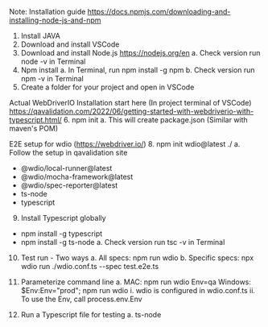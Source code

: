 Note: Installation guide 
https://docs.npmjs.com/downloading-and-installing-node-js-and-npm
1. Install JAVA
2. Download and install VSCode 
3. Download and install Node.js https://nodejs.org/en
    a. Check version run node -v in Terminal
4. Npm install
    a. In Terminal, run npm install -g npm
    b. Check version run npm -v in Terminal
5. Create a folder for your project and open in VSCode


Actual WebDriverIO Installation start here (In project terminal of VSCode)
https://qavalidation.com/2022/06/getting-started-with-webdriverio-with-typescript.html/
6. npm init
    a. This will create package.json (Similar with maven's POM)

E2E setup for wdio (https://webdriver.io/)
8. npm init wdio@latest ./
    a. Follow the setup in qavalidation site

- @wdio/local-runner@latest
- @wdio/mocha-framework@latest
- @wdio/spec-reporter@latest
- ts-node
- typescript

9. Install Typescript globally
- npm install -g typescript
- npm install -g ts-node
    a. Check version run tsc -v in Terminal

10. Test run - Two ways
    a. All specs: npm run wdio
    b. Specific specs: npx wdio run ./wdio.conf.ts --spec test.e2e.ts

11. Parameterize command line
    a. MAC: npm run wdio Env=qa         Windows: $Env:Env="prod"; npm run wdio
        i. wdio is configured in wdio.conf.ts
        ii. To use the Env, call process.env.Env

12. Run a Typescript file for testing
    a. ts-node <file>